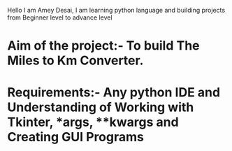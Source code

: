 Hello I am Amey Desai, I am learning python language and building projects from Beginner level to advance level

# Aim of the project:- To build The Miles to Km Converter.

# Requirements:- Any python IDE and Understanding of Working with Tkinter, *args, **kwargs and Creating GUI Programs
